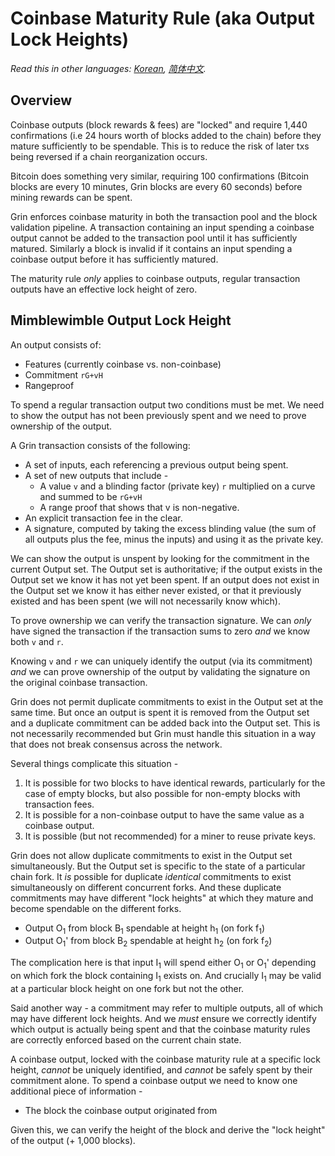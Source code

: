 # Coinbase Maturity Rule (aka Output Lock Heights)

*Read this in other languages: [Korean](coinbase_maturity_KR.md), [简体中文](coinbase_maturity_ZH-CN).*

## Overview

Coinbase outputs (block rewards & fees) are "locked" and require 1,440 confirmations (i.e 24 hours worth of blocks added to the chain) before they mature sufficiently to be spendable. This is to reduce the risk of later txs being reversed if a chain reorganization occurs.

Bitcoin does something very similar, requiring 100 confirmations (Bitcoin blocks are every 10 minutes, Grin blocks are every 60 seconds) before mining rewards can be spent.

Grin enforces coinbase maturity in both the transaction pool and the block validation pipeline. A transaction containing an input spending a coinbase output cannot be added to the transaction pool until it has sufficiently matured. Similarly a block is invalid if it contains an input spending a coinbase output before it has sufficiently matured.

The maturity rule *only* applies to coinbase outputs, regular transaction outputs have an effective lock height of zero.

## Mimblewimble Output Lock Height

An output consists of:

* Features (currently coinbase vs. non-coinbase)
* Commitment `rG+vH`
* Rangeproof

To spend a regular transaction output two conditions must be met. We need to show the output has not been previously spent and we need to prove ownership of the output.

A Grin transaction consists of the following:

* A set of inputs, each referencing a previous output being spent.
* A set of new outputs that include -
    * A value `v` and a blinding factor (private key) `r` multiplied on a curve and summed to be `rG+vH`
    * A range proof that shows that v is non-negative.
* An explicit transaction fee in the clear.
* A signature, computed by taking the excess blinding value (the sum of all outputs plus the fee, minus the inputs) and using it as the private key.

We can show the output is unspent by looking for the commitment in the current Output set. The Output set is authoritative; if the output exists in the Output set we know it has not yet been spent. If an output does not exist in the Output set we know it has either never existed, or that it previously existed and has been spent (we will not necessarily know which).

To prove ownership we can verify the transaction signature. We can *only* have signed the transaction if the transaction sums to zero *and* we know both `v` and `r`.

Knowing `v` and `r` we can uniquely identify the output (via its commitment) *and* we can prove ownership of the output by validating the signature on the original coinbase transaction.

Grin does not permit duplicate commitments to exist in the Output set at the same time.
But once an output is spent it is removed from the Output set and a duplicate commitment can be added back into the Output set.
This is not necessarily recommended but Grin must handle this situation in a way that does not break consensus across the network.

Several things complicate this situation -

1. It is possible for two blocks to have identical rewards, particularly for the case of empty blocks, but also possible for non-empty blocks with transaction fees.
1. It is possible for a non-coinbase output to have the same value as a coinbase output.
1. It is possible (but not recommended) for a miner to reuse private keys.

Grin does not allow duplicate commitments to exist in the Output set simultaneously.
But the Output set is specific to the state of a particular chain fork. It *is* possible for duplicate *identical* commitments to exist simultaneously on different concurrent forks.
And these duplicate commitments may have different "lock heights" at which they mature and become spendable on the different forks.

* Output O<sub>1</sub> from block B<sub>1</sub> spendable at height h<sub>1</sub> (on fork f<sub>1</sub>)
* Output O<sub>1</sub>' from block B<sub>2</sub> spendable at height h<sub>2</sub> (on fork f<sub>2</sub>)

The complication here is that input I<sub>1</sub> will spend either O<sub>1</sub> or O<sub>1</sub>' depending on which fork the block containing I<sub>1</sub> exists on. And crucially I<sub>1</sub> may be valid at a particular block height on one fork but not the other.

Said another way - a commitment may refer to multiple outputs, all of which may have different lock heights. And we *must* ensure we correctly identify which output is actually being spent and that the coinbase maturity rules are correctly enforced based on the current chain state.

A coinbase output, locked with the coinbase maturity rule at a specific lock height, *cannot* be uniquely identified, and *cannot* be safely spent by their commitment alone. To spend a coinbase output we need to know one additional piece of information -

* The block the coinbase output originated from

Given this, we can verify the height of the block and derive the "lock height" of the output (+ 1,000 blocks).
